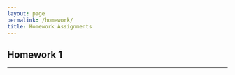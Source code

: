 ```yaml
---
layout: page
permalink: /homework/
title: Homework Assignments
---
```


<h2>Homework 1</h2>


---
<!-- - [Homework 1](https://piazza.com/cmu/fall2019/10703/resources): Due by Friday, 20<sup>th</sup> September 2019. -->
